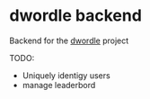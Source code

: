 # dwordle backend

Backend for the [dwordle](https://github.com/DioneJM/dwordle) project

TODO:
- Uniquely identigy users
- manage leaderbord
